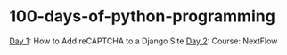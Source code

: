 # 100-days-of-python-programming

  [Day 1](https://github.com/chalermpongintarat/100-days-of-python-programming/tree/main/day01): How to Add reCAPTCHA to a Django Site
  [Day 2](https://github.com/chalermpongintarat/100-days-of-python-programming/tree/main/day02): Course: NextFlow
